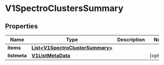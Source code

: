 # V1SpectroClustersSummary

## Properties
Name | Type | Description | Notes
------------ | ------------- | ------------- | -------------
**items** | [**List&lt;V1SpectroClusterSummary&gt;**](V1SpectroClusterSummary.md) |  | 
**listmeta** | [**V1ListMetaData**](V1ListMetaData.md) |  |  [optional]
